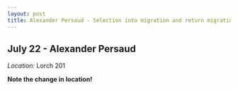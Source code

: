 ```yaml
---
layout: post
title: Alexander Persaud - Selection into migration and return migration (July 22)
---
```

## July 22 - Alexander Persaud

*Location:* Lorch 201

**Note the change in location!**



